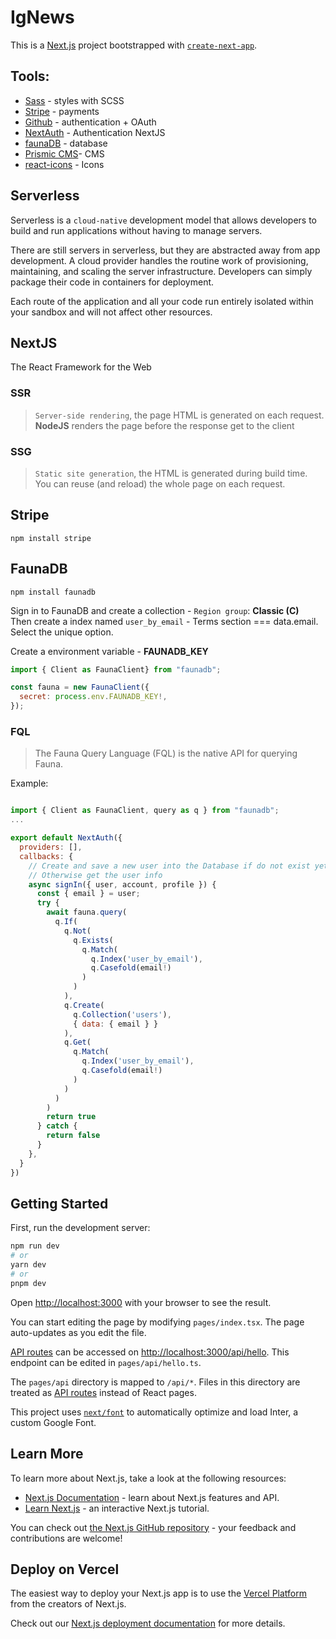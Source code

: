 # IgNews
This is a [Next.js](https://nextjs.org/) project bootstrapped with [`create-next-app`](https://github.com/vercel/next.js/tree/canary/packages/create-next-app).

## Tools:
- [Sass](https://sass-lang.com/) - styles with SCSS
- [Stripe](https://stripe.com/br) - payments
- [Github](https://github.com/) - authentication + OAuth
- [NextAuth](https://authjs.dev/) - Authentication NextJS
- [faunaDB](https://fauna.com/) - database
- [Prismic CMS](https://prismic.io/)- CMS
- [react-icons](https://react-icons.github.io/react-icons/) - Icons
 ## Serverless
Serverless is a `cloud-native` development model that allows developers to build and run applications without having to manage servers.

There are still servers in serverless, but they are abstracted away from app development. A cloud provider handles the routine work of provisioning, maintaining, and scaling the server infrastructure. Developers can simply package their code in containers for deployment.

Each route of the application and all your code run entirely isolated within your sandbox and will not affect other resources.

## NextJS
The React Framework for the Web

### SSR
> `Server-side rendering`, the page HTML is generated on each request. **NodeJS** renders the page before the response get to the client 

### SSG

> `Static site generation`, the HTML is generated during build time. You can reuse (and reload) the whole page on each request.

## Stripe 
```console
npm install stripe
```

## FaunaDB 
```console
npm install faunadb
```

Sign in to FaunaDB and create a collection - `Region group`: **Classic (C)** <br />
Then create a index named `user_by_email` - Terms section === data.email. Select the unique option. <br />

Create a environment variable - **FAUNADB_KEY**

```javascript
import { Client as FaunaClient} from "faunadb";

const fauna = new FaunaClient({
  secret: process.env.FAUNADB_KEY!,
});
```
### FQL
> The Fauna Query Language (FQL) is the native API for querying Fauna.

Example: 

```javascript

import { Client as FaunaClient, query as q } from "faunadb";
...

export default NextAuth({
  providers: [],
  callbacks: {
    // Create and save a new user into the Database if do not exist yet
    // Otherwise get the user info
    async signIn({ user, account, profile }) {
      const { email } = user;
      try {
        await fauna.query(
          q.If(
            q.Not(
              q.Exists(
                q.Match(
                  q.Index('user_by_email'),
                  q.Casefold(email!)
                )
              )
            ),
            q.Create(
              q.Collection('users'),
              { data: { email } }
            ),
            q.Get(
              q.Match(
                q.Index('user_by_email'),
                q.Casefold(email!)
              )
            )
          )
        )
        return true
      } catch {
        return false
      }
    },
  }
})
```

## Getting Started

First, run the development server:

```bash
npm run dev
# or
yarn dev
# or
pnpm dev
```

Open [http://localhost:3000](http://localhost:3000) with your browser to see the result.

You can start editing the page by modifying `pages/index.tsx`. The page auto-updates as you edit the file.

[API routes](https://nextjs.org/docs/api-routes/introduction) can be accessed on [http://localhost:3000/api/hello](http://localhost:3000/api/hello). This endpoint can be edited in `pages/api/hello.ts`.

The `pages/api` directory is mapped to `/api/*`. Files in this directory are treated as [API routes](https://nextjs.org/docs/api-routes/introduction) instead of React pages.

This project uses [`next/font`](https://nextjs.org/docs/basic-features/font-optimization) to automatically optimize and load Inter, a custom Google Font.

## Learn More

To learn more about Next.js, take a look at the following resources:

- [Next.js Documentation](https://nextjs.org/docs) - learn about Next.js features and API.
- [Learn Next.js](https://nextjs.org/learn) - an interactive Next.js tutorial.

You can check out [the Next.js GitHub repository](https://github.com/vercel/next.js/) - your feedback and contributions are welcome!

## Deploy on Vercel

The easiest way to deploy your Next.js app is to use the [Vercel Platform](https://vercel.com/new?utm_medium=default-template&filter=next.js&utm_source=create-next-app&utm_campaign=create-next-app-readme) from the creators of Next.js.

Check out our [Next.js deployment documentation](https://nextjs.org/docs/deployment) for more details.
